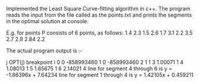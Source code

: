 Implemented the Least Square Curve-fitting algorithm in c++.
The program reads the input from the file called as the points.txt
and prints the segments in the optimal solution at console.

E.g. for points P consists of 6 points, as follows:
1.4 2.3
1.5 2.6
1.7 3.1
2.2 3.5
2.7 2.8
2.84 2.2

The actual program output is :-

j OPT(j) breakpoint i
0 0 -858993460
1 0 -858993460
2 1 1
3 1.00071 1
4 1.08013 1
5 1.65675 1
6 2.14021 4
line for segment 4 through 6 is y = -1.86396x + 7.64234
line for segment 1 through 4 is y = 1.42105x + 0.459211
